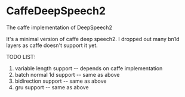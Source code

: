 # CaffeDeepSpeech2
The caffe implementation of DeepSpeech2

It's a minimal version of caffe deep speech2. I dropped out many bn1d layers as caffe doesn't support it yet.

TODO LIST:
1. variable length support -- depends on caffe implementation
2. batch normal 1d support -- same as above
3. bidirection support -- same as above
4. gru support -- same as above
